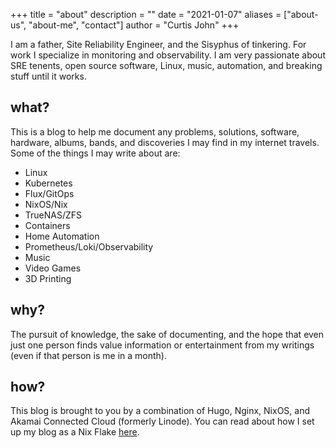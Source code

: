 +++
title = "about"
description = ""
date = "2021-01-07"
aliases = ["about-us", "about-me", "contact"]
author = "Curtis John"
+++

I am a father, Site Reliability Engineer, and the Sisyphus of tinkering. For work I specialize in monitoring and observability. I am very passionate about SRE tenents, open source software, Linux, music, automation, and breaking stuff until it works.

## what?

This is a blog to help me document any problems, solutions, software, hardware, albums, bands, and discoveries I may find in my internet travels. Some of the things I may write about are:

- Linux
- Kubernetes
- Flux/GitOps
- NixOS/Nix
- TrueNAS/ZFS
- Containers
- Home Automation
- Prometheus/Loki/Observability
- Music
- Video Games
- 3D Printing

## why?

The pursuit of knowledge, the sake of documenting, and the hope that even just one person finds value information or entertainment from my writings (even if that person is me in a month).

## how?

This blog is brought to you by a combination of Hugo, Nginx, NixOS, and Akamai Connected Cloud (formerly Linode). You can read about how I set up my blog as a Nix Flake [here](link).
